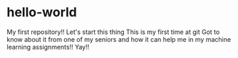 # hello-world
My first repository!! Let's start this thing
This is my first time at git 
Got to know about it from one of my seniors and how it can help me in my machine learning assignments!!
Yay!!

